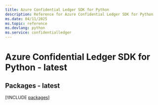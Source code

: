 ```yaml
---
title: Azure Confidential Ledger SDK for Python
description: Reference for Azure Confidential Ledger SDK for Python
ms.date: 04/11/2025
ms.topic: reference
ms.devlang: python
ms.service: confidentialledger
---
```

# Azure Confidential Ledger SDK for Python - latest
## Packages - latest
[!INCLUDE [packages](confidential-ledger-index.md)]